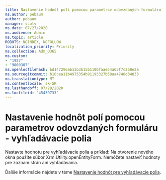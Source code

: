 ```yaml
---
title: Nastavenie hodnôt polí pomocou parametrov odovzdaných formuláru - vyhľadávacie polia
ms.author: pebaum
author: pebaum
manager: scotv
ms.date: 07/27/2020
ms.audience: Admin
ms.topic: article
ROBOTS: NOINDEX, NOFOLLOW
localization_priority: Priority
ms.collection: Adm_O365
ms.custom:
- "1927"
- "9000307"
ms.openlocfilehash: bd147296ab13b3b15b110bfaae54a63f7c260e2a
ms.sourcegitcommit: b10cea11b4975354b91193327b58aa4740d34833
ms.translationtype: MT
ms.contentlocale: sk-SK
ms.lasthandoff: 07/28/2020
ms.locfileid: "45439733"
---
```

# <a name="set-field-values-using-parameters-passed-to-a-form---lookup-fields"></a>Nastavenie hodnôt polí pomocou parametrov odovzdaných formuláru - vyhľadávacie polia

Nastavte hodnotu pre vyhľadávacie polia a príklad: Na otvorenie nového okna použite súbor Xrm.Utility.openEntityForm. Nemôžete nastaviť hodnoty pre zoznam strán ani vyhľadávania.

Ďalšie informácie nájdete v téme [Nastavenie hodnôt pre vyhľadávacie polia](https://docs.microsoft.com/previous-versions/dynamicscrm-2016/developers-guide/gg334375(v=crm.8)#set-values-for-lookup-fields).
